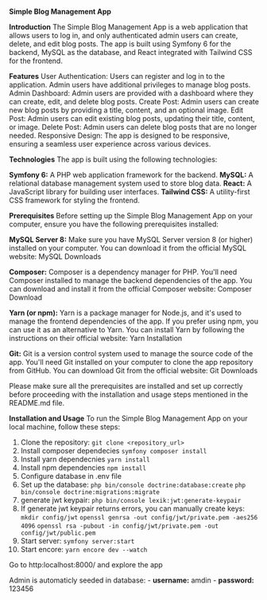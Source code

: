 **Simple Blog Management App**


**Introduction**
The Simple Blog Management App is a web application that allows users to log in, and only authenticated admin users can create, delete, and edit blog posts. The app is built using Symfony 6 for the backend, MySQL as the database, and React integrated with Tailwind CSS for the frontend.


**Features**
User Authentication: Users can register and log in to the application. Admin users have additional privileges to manage blog posts.
Admin Dashboard: Admin users are provided with a dashboard where they can create, edit, and delete blog posts.
Create Post: Admin users can create new blog posts by providing a title, content, and an optional image.
Edit Post: Admin users can edit existing blog posts, updating their title, content, or image.
Delete Post: Admin users can delete blog posts that are no longer needed.
Responsive Design: The app is designed to be responsive, ensuring a seamless user experience across various devices.


**Technologies**
The app is built using the following technologies:

**Symfony 6:** A PHP web application framework for the backend.
**MySQL:** A relational database management system used to store blog data.
**React:** A JavaScript library for building user interfaces.
**Tailwind CSS:** A utility-first CSS framework for styling the frontend.

**Prerequisites**
Before setting up the Simple Blog Management App on your computer, ensure you have the following prerequisites installed:

**MySQL Server 8:** Make sure you have MySQL Server version 8 (or higher) installed on your computer. You can download it from the official MySQL website: MySQL Downloads

**Composer:** Composer is a dependency manager for PHP. You'll need Composer installed to manage the backend dependencies of the app. You can download and install it from the official Composer website: Composer Download

**Yarn (or npm):** Yarn is a package manager for Node.js, and it's used to manage the frontend dependencies of the app. If you prefer using npm, you can use it as an alternative to Yarn. You can install Yarn by following the instructions on their official website: Yarn Installation

**Git:** Git is a version control system used to manage the source code of the app. You'll need Git installed on your computer to clone the app repository from GitHub. You can download Git from the official website: Git Downloads

Please make sure all the prerequisites are installed and set up correctly before proceeding with the installation and usage steps mentioned in the README.md file.

**Installation and Usage**
To run the Simple Blog Management App on your local machine, follow these steps:

1. Clone the repository: `git clone <repository_url>`
2. Install composer dependecies `symfony composer install`
3. Install yarn dependecnies `yarn install`
4. Install npm dependencies `npm install`
5. Configure database in .env file
6. Set up the database: 
          `php bin/console doctrine:database:create`
          `php bin/console doctrine:migrations:migrate`
7. generate jwt keypair: `php bin/console lexik:jwt:generate-keypair`
8. If generate jwt keypair returns errors, you can manually create keys:
          `mkdir config/jwt`
          `openssl genrsa -out config/jwt/private.pem -aes256 4096`
          `openssl rsa -pubout -in config/jwt/private.pem -out config/jwt/public.pem`
9. Start server: `symfony server:start`
10. Start encore: `yarn encore dev --watch`

Go to http:localhost:8000/ and explore the app

Admin is automaticly seeded in database: 
         - **username:** amdin
         - **password:** 123456
          

